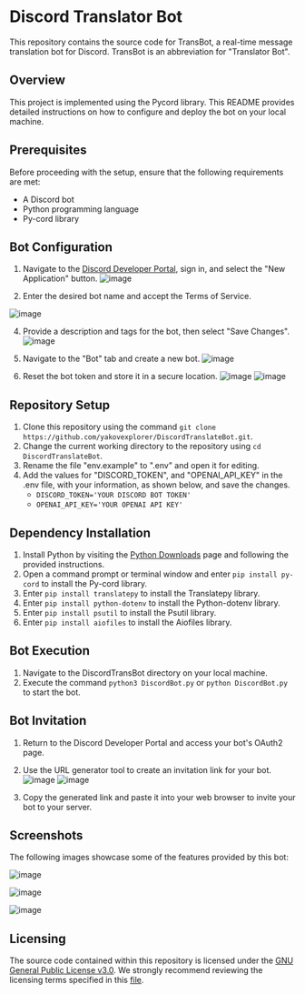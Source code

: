 # Discord Translator Bot

This repository contains the source code for TransBot, a real-time message translation bot for Discord. TransBot is an abbreviation for "Translator Bot".

## Overview

This project is implemented using the Pycord library. This README provides detailed instructions on how to configure and deploy the bot on your local machine.

## Prerequisites

Before proceeding with the setup, ensure that the following requirements are met:

- A Discord bot
- Python programming language
- Py-cord library

## Bot Configuration

1. Navigate to the [Discord Developer Portal](https://discord.com/developers/applications), sign in, and select the "New Application" button.
![image](https://github.com/yakovexplorer/DiscordTransBot/assets/130591120/6efc3a3a-6610-40e4-a309-9b63cbdfb9f2)

2. Enter the desired bot name and accept the Terms of Service.
   
![image](https://github.com/yakovexplorer/DiscordTransBot/assets/130591120/0c739128-a584-410c-9f27-a16008d7a156)

4. Provide a description and tags for the bot, then select "Save Changes".
![image](https://github.com/yakovexplorer/DiscordTransBot/assets/130591120/b5687685-9fa9-456d-9561-204c0a8bfd9d)

5. Navigate to the "Bot" tab and create a new bot.
![image](https://github.com/yakovexplorer/DiscordTransBot/assets/130591120/e3ae443f-c6e0-48b9-9686-330cad0dd078)

6. Reset the bot token and store it in a secure location.
![image](https://github.com/yakovexplorer/DiscordTransBot/assets/130591120/5c2425e9-61e8-48c7-9abb-616f098d5f7a)
![image](https://github.com/yakovexplorer/DiscordTransBot/assets/130591120/f2ac7128-7c4e-478f-9edb-eb50c90aed0a)

## Repository Setup

1. Clone this repository using the command `git clone https://github.com/yakovexplorer/DiscordTranslateBot.git`.
2. Change the current working directory to the repository using `cd DiscordTranslateBot`.
3. Rename the file "env.example" to ".env" and open it for editing.
4. Add the values for "DISCORD_TOKEN", and "OPENAI_API_KEY" in the .env file, with your information, as shown below, and save the changes.
   - `DISCORD_TOKEN='YOUR DISCORD BOT TOKEN'`
   - `OPENAI_API_KEY='YOUR OPENAI API KEY'`

## Dependency Installation

1. Install Python by visiting the [Python Downloads](https://www.python.org/downloads/) page and following the provided instructions.
2. Open a command prompt or terminal window and enter `pip install py-cord` to install the Py-cord library.
3. Enter `pip install translatepy` to install the Translatepy library.
4. Enter `pip install python-dotenv` to install the Python-dotenv library.
5. Enter `pip install psutil` to install the Psutil library.
6. Enter `pip install aiofiles` to install the Aiofiles library.

## Bot Execution

1. Navigate to the DiscordTransBot directory on your local machine.
2. Execute the command `python3 DiscordBot.py` or `python DiscordBot.py` to start the bot.

## Bot Invitation

1. Return to the Discord Developer Portal and access your bot's OAuth2 page.
   
2. Use the URL generator tool to create an invitation link for your bot.
![image](https://github.com/yakovexplorer/DiscordTransBot/assets/130591120/97098c81-f07a-4b16-adae-b3e19b156ed9)
![image](https://github.com/yakovexplorer/DiscordTransBot/assets/130591120/b38b9fa5-35c6-459f-b1b6-5ad2c303cb93)

3. Copy the generated link and paste it into your web browser to invite your bot to your server.

## Screenshots

The following images showcase some of the features provided by this bot:

![image](https://github.com/yakovexplorer/DiscordTransBot/assets/130591120/654f4ea9-62ac-4f08-bb39-d3a56bb18caa)

![image](https://github.com/yakovexplorer/DiscordTransBot/assets/130591120/1a1b3423-5dda-4dd1-9f3d-188033365043)

![image](https://github.com/yakovexplorer/DiscordTransBot/assets/130591120/9a4b2a2f-2afa-49cc-9df6-a2c330e758cc)

## Licensing

The source code contained within this repository is licensed under the [GNU General Public License v3.0](https://www.gnu.org/licenses/gpl-3.0.html). We strongly recommend reviewing the licensing terms specified in this [file](https://github.com/yakovexplorer/DiscordTranslateBot/blob/main/LICENSE).

